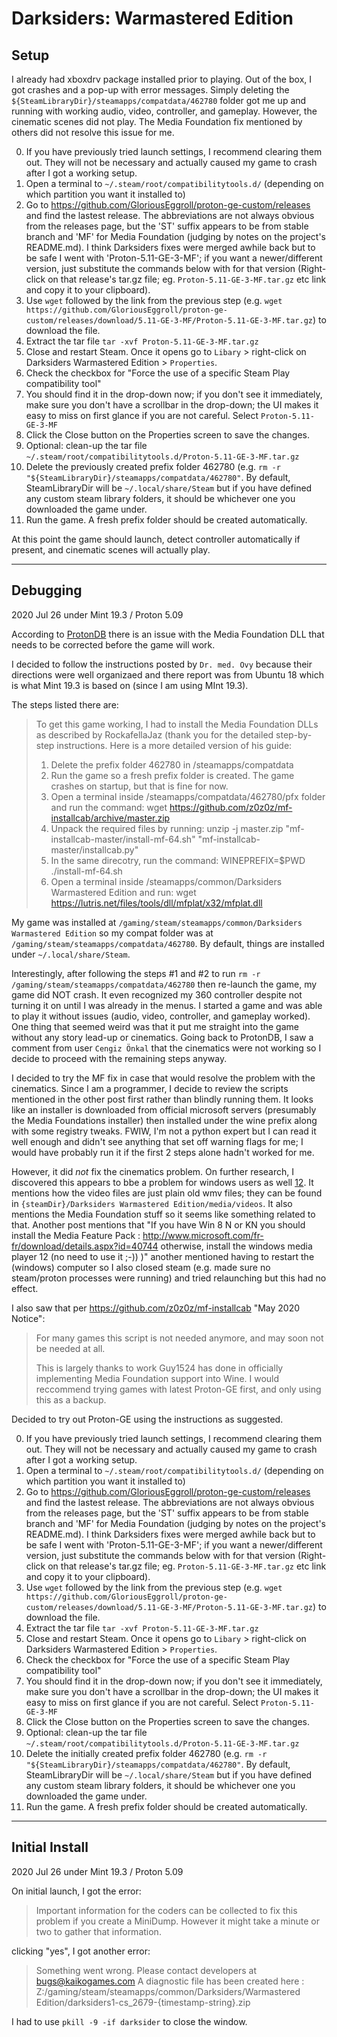 # Darksiders: Warmastered Edition

## Setup

I already had xboxdrv package installed prior to playing. Out of the box, I got crashes and a pop-up with error messages. Simply deleting the `${SteamLibraryDir}/steamapps/compatdata/462780` folder got me up and running with working audio, video, controller, and gameplay. However, the cinematic scenes did not play. The Media Foundation fix mentioned by others did not resolve this issue for me.

0. If you have previously tried launch settings, I recommend clearing them out. They will not be necessary and actually caused my game to crash after I got a working setup.
1. Open a terminal to `~/.steam/root/compatibilitytools.d/` (depending on which partition you want it installed to)
2. Go to https://github.com/GloriousEggroll/proton-ge-custom/releases and find the lastest release. The abbreviations are not always obvious from the releases page, but the 'ST' suffix appears to be from stable branch and 'MF' for Media Foundation (judging by notes on the project's README.md). I think Darksiders fixes were merged awhile back but to be safe I went with 'Proton-5.11-GE-3-MF'; if you want a newer/different version, just substitute the commands below with for that version (Right-click on that release's tar.gz file; eg. `Proton-5.11-GE-3-MF.tar.gz` etc link and copy it to your clipboard).
3. Use `wget` followed by the link from the previous step (e.g. `wget https://github.com/GloriousEggroll/proton-ge-custom/releases/download/5.11-GE-3-MF/Proton-5.11-GE-3-MF.tar.gz`) to download the file.
4. Extract the tar file `tar -xvf Proton-5.11-GE-3-MF.tar.gz`
5. Close and restart Steam. Once it opens go to `Libary` > right-click on Darksiders Warmastered Edition > `Properties`.
6. Check the checkbox for "Force the use of a specific Steam Play compatibility tool"
7. You should find it in the drop-down now; if you don't see it immediately, make sure you don't have a scrollbar in the drop-down; the UI makes it easy to miss on first glance if you are not careful. Select `Proton-5.11-GE-3-MF`
8. Click the Close button on the Properties screen to save the changes.
9. Optional: clean-up the tar file `~/.steam/root/compatibilitytools.d/Proton-5.11-GE-3-MF.tar.gz`
10. Delete the previously created prefix folder 462780 (e.g. `rm -r "${SteamLibraryDir}/steamapps/compatdata/462780"`. By default, SteamLibraryDir will be `~/.local/share/Steam` but if you have defined any custom steam library folders, it should be whichever one you downloaded the game under.
11. Run the game. A fresh prefix folder should be created automatically.

At this point the game should launch, detect controller automatically if present, and cinematic scenes will actually play.

--------------------------

## Debugging

2020 Jul 26 under Mint 19.3 / Proton 5.09

According to [ProtonDB](https://www.protondb.com/app/462780) there is an issue with the Media Foundation DLL that needs to be corrected before the game will work.

I decided to follow the instructions posted by `Dr. med. Ovy` because their directions were well organizaed and there report was from Ubuntu 18 which is what Mint 19.3 is based on (since I am using MInt 19.3).

The steps listed there are:

> To get this game working, I had to install the Media Foundation DLLs as described by RockafellaJaz (thank you for the detailed step-by-step instructions. Here is a more detailed version of his guide:
>
> 1. Delete the prefix folder 462780 in <Steam library dir>/steamapps/compatdata
> 2. Run the game so a fresh prefix folder is created. The game crashes on startup, but that is fine for now.
> 3. Open a terminal inside <Steam library dir>/steamapps/compatdata/462780/pfx folder and run the command:
>		wget https://github.com/z0z0z/mf-installcab/archive/master.zip
> 4. Unpack the required files by running:
>		unzip -j master.zip "mf-installcab-master/install-mf-64.sh" "mf-installcab-master/installcab.py"
> 5. In the same direcotry, run the command:
>		WINEPREFIX=$PWD ./install-mf-64.sh
> 6. Open a terminal inside <Steam library dir>/steamapps/common/Darksiders Warmastered Edition and run:
>		wget https://lutris.net/files/tools/dll/mfplat/x32/mfplat.dll

My game was installed at `/gaming/steam/steamapps/common/Darksiders Warmastered Edition` so my compat folder was at `/gaming/steam/steamapps/compatdata/462780`. By default, things are installed under `~/.local/share/Steam`.

Interestingly, after following the steps \#1 and \#2 to run `rm -r /gaming/steam/steamapps/compatdata/462780` then re-launch the game, my game did NOT crash. It even recognized my 360 controller despite not turning it on until I was already in the menus. I started a game and was able to play it without issues (audio, video, controller, and gameplay worked). One thing that seemed weird was that it put me straight into the game without any story lead-up or cinematics. Going back to ProtonDB, I saw a comment from user `Cengiz Önkal` that the cinematics were not working so I decide to proceed with the remaining steps anyway.

I decided to try the MF fix in case that would resolve the problem with the cinematics. Since I am a programmer, I decide to review the scripts mentioned in the other post first rather than blindly running them. It looks like an installer is downloaded from official microsoft servers (presumably the Media Foundations installer) then installed under the wine prefix along with some registry tweaks. FWIW, I'm not a python expert but I can read it well enough and didn't see anything that set off warning flags for me; I would have probably run it if the first 2 steps alone hadn't worked for me.

However, it did *not* fix the cinematics problem. On further research, I discovered this appears to bbe a problem for windows users as well [1](https://steamcommunity.com/app/462780/discussions/0/154642447912415470/)[2](https://steamcommunity.com/app/50620/discussions/0/620695877176925285/). It mentions how the video files are just plain old wmv files; they can be found in `{steamDir}/Darksiders Warmastered Edition/media/videos`. It also mentions the Media Foundation stuff so it seems like something related to that. Another post mentions that "If you have Win 8 N or KN you should install the Media Feature Pack : http://www.microsoft.com/fr-fr/download/details.aspx?id=40744 otherwise, install the windows media player 12 (no need to use it ;-)) )" another mentioned having to restart the (windows) computer so I also closed steam (e.g. made sure no steam/proton processes were running) and tried relaunching but this had no effect.

I also saw that per https://github.com/z0z0z/mf-installcab "May 2020 Notice":

> For many games this script is not needed anymore, and may soon not be needed at all.
>
> This is largely thanks to work Guy1524 has done in officially implementing Media Foundation support into Wine. I would reccommend trying games with latest Proton-GE first, and only using this as a backup.

Decided to try out Proton-GE using the instructions as suggested.


0. If you have previously tried launch settings, I recommend clearing them out. They will not be necessary and actually caused my game to crash after I got a working setup.
1. Open a terminal to `~/.steam/root/compatibilitytools.d/` (depending on which partition you want it installed to)
2. Go to https://github.com/GloriousEggroll/proton-ge-custom/releases and find the lastest release. The abbreviations are not always obvious from the releases page, but the 'ST' suffix appears to be from stable branch and 'MF' for Media Foundation (judging by notes on the project's README.md). I think Darksiders fixes were merged awhile back but to be safe I went with 'Proton-5.11-GE-3-MF'; if you want a newer/different version, just substitute the commands below with for that version (Right-click on that release's tar.gz file; eg. `Proton-5.11-GE-3-MF.tar.gz` etc link and copy it to your clipboard).
3. Use `wget` followed by the link from the previous step (e.g. `wget https://github.com/GloriousEggroll/proton-ge-custom/releases/download/5.11-GE-3-MF/Proton-5.11-GE-3-MF.tar.gz`) to download the file.
4. Extract the tar file `tar -xvf Proton-5.11-GE-3-MF.tar.gz`
5. Close and restart Steam. Once it opens go to `Libary` > right-click on Darksiders Warmastered Edition > `Properties`.
6. Check the checkbox for "Force the use of a specific Steam Play compatibility tool"
7. You should find it in the drop-down now; if you don't see it immediately, make sure you don't have a scrollbar in the drop-down; the UI makes it easy to miss on first glance if you are not careful. Select `Proton-5.11-GE-3-MF`
8. Click the Close button on the Properties screen to save the changes.
9. Optional: clean-up the tar file `~/.steam/root/compatibilitytools.d/Proton-5.11-GE-3-MF.tar.gz`
10. Delete the initially created prefix folder 462780 (e.g. `rm -r "${SteamLibraryDir}/steamapps/compatdata/462780"`. By default, SteamLibraryDir will be `~/.local/share/Steam` but if you have defined any custom steam library folders, it should be whichever one you downloaded the game under.
11. Run the game. A fresh prefix folder should be created automatically.


--------------------------

## Initial Install

2020 Jul 26 under Mint 19.3 / Proton 5.09


On initial launch, I got the error:

> Important information for the coders can be collected to fix this problem if you create a MiniDump. However it might take a minute or two to gather that information.

clicking "yes", I got another error:

> Something went wrong. Please contact developers at bugs@kaikogames.com A diagnostic file has been created here : Z:/gaming/steam/steamapps/common/Darksiders/Warmastered Edition/darksiders1-cs_2679-{timestamp-string}.zip

I had to use `pkill -9 -if darksider` to close the window.



